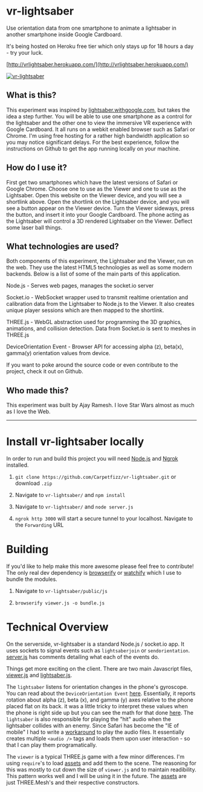 # vr-lightsaber

Use orientation data from one smartphone to animate a lightsaber in another smartphone inside Google Cardboard.

It's being hosted on Heroku free tier which only stays up for 18 hours a day - try your luck.

[http://vrlightsaber.herokuapp.com/](http://vrlightsaber.herokuapp.com/)

[![vr-lightsaber](http://img.youtube.com/vi/J9cgO_PlvuE/0.jpg)](http://www.youtube.com/watch?v=J9cgO_PlvuE)

## What is this?

This experiment was inspired by [lightsaber.withgoogle.com](lightsaber.withgoogle.com), but takes the idea a step further. You will be able to use one smartphone as a control for the lightsaber and the other one to view the immersive VR experience with Google Cardboard. It all runs on a webkit enabled browser such as Safari or Chrome. I'm using free hosting for a rather high bandwidth application so you may notice significant delays. For the best experience, follow the instructions on Github to get the app running locally on your machine.

## How do I use it?

First get two smartphones which have the latest versions of Safari or Google Chrome. Choose one to use as the Viewer and one to use as the Lightsaber. Open this website on the Viewer device, and you will see a shortlink above. Open the shortlink on the Lightsaber device, and you will see a button appear on the Viewer device. Turn the Viewer sideways, press the button, and insert it into your Google Cardboard. The phone acting as the Lightsaber will control a 3D rendered Lightsaber on the Viewer. Deflect some laser ball things.

## What technologies are used?

Both components of this experiment, the Lightsaber and the Viewer, run on the web. They use the latest HTML5 technologies as well as some modern backends. Below is a list of some of the main parts of this application.

Node.js - Serves web pages, manages the socket.io server

Socket.io - WebSocket wrapper used to transmit realtime orientation and calibration data from the Lightsaber to Node.js to the Viewer. It also creates unique player sessions which are then mapped to the shortlink.

THREE.js - WebGL abstraction used for programming the 3D graphics, animations, and collision detection. Data from Socket.io is sent to meshes in THREE.js

DeviceOrientation Event - Browser API for accessing alpha (z), beta(x), gamma(y) orientation values from device.

If you want to poke around the source code or even contribute to the project, check it out on Github.

## Who made this?

This experiment was built by Ajay Ramesh. I love Star Wars almost as much as I love the Web.

---

# Install vr-lightsaber locally

In order to run and build this project you will need [Node.js](https://nodejs.org/en/) and [Ngrok](https://ngrok.com/) installed.

1. `git clone https://github.com/Carpetfizz/vr-lightsaber.git` or download `.zip`

2. Navigate to `vr-lightsaber/` and `npm install`

3. Navigate to `vr-lightsaber/` and `node server.js`

4. `ngrok http 3000` will start a secure tunnel to your localhost. Navigate to the `Forwarding` URL

# Building

If you'd like to help make this more awesome please feel free to contribute! The only real dev dependency is [browserify](http://browserify.org/) or [watchify](https://github.com/substack/watchify) which I use to bundle the modules.

1. Navigate to `vr-lightsaber/public/js`

2. `browserify viewer.js -o bundle.js`

# Technical Overview

On the serverside, vr-lightsaber is a standard Node.js / socket.io app. It uses sockets to signal events such as `lightsaberjoin` or `sendorientation`. [server.js](https://github.com/Carpetfizz/vr-lightsaber/blob/master/server.js) has comments detailing what each of the events do.

Things get more exciting on the client. There are two main Javascript files, [viewer.js](https://github.com/Carpetfizz/vr-lightsaber/blob/master/public/js/viewer.js) and [lightsaber.js](https://github.com/Carpetfizz/vr-lightsaber/blob/master/public/js/lightsaber.js). 

The `lightsaber` listens for orientation changes in the phone's gyroscope. You can read about the `DeviceOrientation Event` [here](http://w3c.github.io/deviceorientation/spec-source-orientation.html). Essentially, it reports rotation about alpha (z), beta (x), and gamma (y) axes relative to the phone placed flat on its back. it was a little tricky to interpret these values when the phone is right side up but you can see the math for that done [here](https://github.com/Carpetfizz/vr-lightsaber/blob/master/public/js/viewer.js#L175-L208). The `lightsaber` is also responsible for playing the "hit" audio when the lightsaber collides with an enemy. Since Safari has become the "IE of mobile" I had to write a [workaround](https://github.com/Carpetfizz/vr-lightsaber/blob/master/public/js/lightsaber.js#L45-L72) to play the audio files. It essentially creates multiple `<audio />` tags and loads them upon user interaction - so that I can play them programatically.

The `viewer` is a typical THREE.js game with a few minor differences. I'm using `require`'s to load [assets](https://github.com/Carpetfizz/vr-lightsaber/tree/master/assets) and add them to the scene. The reasoning for this was mostly to cut down the size of `viewer.js` and to maintain readibility. This pattern works well and I will be using it in the future. The [assets](https://github.com/Carpetfizz/vr-lightsaber/tree/master/assets) are just THREE.Mesh's and their respective constructors. 

